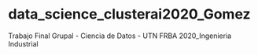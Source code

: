 # data_science_clusterai2020_Gomez
Trabajo Final Grupal - Ciencia de Datos - UTN FRBA 2020_Ingenieria Industrial
